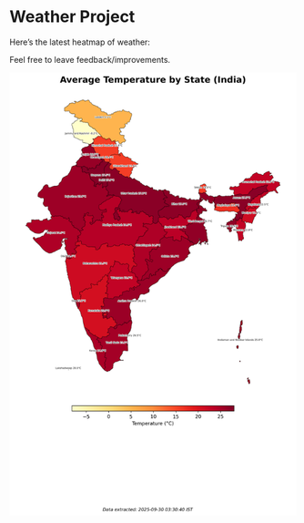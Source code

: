 # Weather Project

Here’s the latest heatmap of weather:

Feel free to leave feedback/improvements.

![India Heatmap](docs/assets/india_heatmap.png?v=DB018A)

